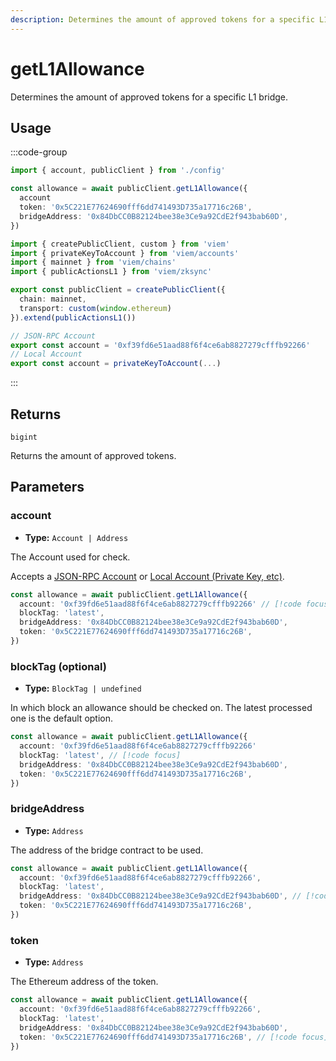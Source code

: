 ```yaml
---
description: Determines the amount of approved tokens for a specific L1 bridge.
---
```


# getL1Allowance

Determines the amount of approved tokens for a specific L1 bridge.

## Usage

:::code-group

```ts [example.ts]
import { account, publicClient } from './config'

const allowance = await publicClient.getL1Allowance({
  account
  token: '0x5C221E77624690fff6dd741493D735a17716c26B',
  bridgeAddress: '0x84DbCC0B82124bee38e3Ce9a92CdE2f943bab60D',
})
```

```ts [config.ts]
import { createPublicClient, custom } from 'viem'
import { privateKeyToAccount } from 'viem/accounts'
import { mainnet } from 'viem/chains'
import { publicActionsL1 } from 'viem/zksync'

export const publicClient = createPublicClient({
  chain: mainnet,
  transport: custom(window.ethereum)
}).extend(publicActionsL1())

// JSON-RPC Account
export const account = '0xf39fd6e51aad88f6f4ce6ab8827279cfffb92266'
// Local Account
export const account = privateKeyToAccount(...)
```

:::

## Returns

`bigint`

Returns the amount of approved tokens.

## Parameters

### account

- **Type:** `Account | Address`

The Account used for check.

Accepts a [JSON-RPC Account](/docs/clients/wallet#json-rpc-accounts) or [Local Account (Private Key, etc)](/docs/clients/wallet#local-accounts-private-key-mnemonic-etc).

```ts
const allowance = await publicClient.getL1Allowance({
  account: '0xf39fd6e51aad88f6f4ce6ab8827279cfffb92266' // [!code focus]
  blockTag: 'latest',
  bridgeAddress: '0x84DbCC0B82124bee38e3Ce9a92CdE2f943bab60D',
  token: '0x5C221E77624690fff6dd741493D735a17716c26B',
})
```

### blockTag (optional)

- **Type:** `BlockTag | undefined`

In which block an allowance should be checked on. The latest processed one is the default option.

```ts
const allowance = await publicClient.getL1Allowance({
  account: '0xf39fd6e51aad88f6f4ce6ab8827279cfffb92266'
  blockTag: 'latest', // [!code focus]
  bridgeAddress: '0x84DbCC0B82124bee38e3Ce9a92CdE2f943bab60D',
  token: '0x5C221E77624690fff6dd741493D735a17716c26B',
})
```

### bridgeAddress

- **Type:** `Address`

The address of the bridge contract to be used.

```ts
const allowance = await publicClient.getL1Allowance({
  account: '0xf39fd6e51aad88f6f4ce6ab8827279cfffb92266',
  blockTag: 'latest', 
  bridgeAddress: '0x84DbCC0B82124bee38e3Ce9a92CdE2f943bab60D', // [!code focus]
  token: '0x5C221E77624690fff6dd741493D735a17716c26B', 
})
```

### token

- **Type:** `Address`

The Ethereum address of the token.

```ts
const allowance = await publicClient.getL1Allowance({
  account: '0xf39fd6e51aad88f6f4ce6ab8827279cfffb92266',
  blockTag: 'latest',
  bridgeAddress: '0x84DbCC0B82124bee38e3Ce9a92CdE2f943bab60D',
  token: '0x5C221E77624690fff6dd741493D735a17716c26B', // [!code focus]
})
```